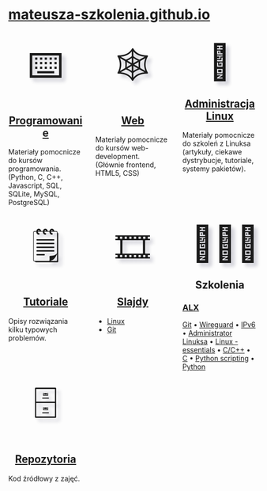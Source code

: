 # [mateusza-szkolenia.github.io](https://mateusza-szkolenia.github.io/)

<nav>

<section>
<figure>⌨️</figure>
<h2><a href='Programowanie/'>Programowanie</a></h2>
<p>Materiały pomocnicze do kursów programowania. (Python, C, C++, Javascript, SQL, SQLite, MySQL, PostgreSQL)</p>
</section>

<section>
<figure>🕸️</figure>
<h2><a href='Web/'>Web</a></h2>
<p>Materiały pomocnicze do kursów web-development. (Głównie frontend, HTML5, CSS)</p>
</section>

<section>
<figure>🐧</figure>
<h2><a href="Administracja_Linux/">Administracja Linux</a></h2>
<p>Materiały pomocnicze do szkoleń z Linuksa (artykuły, ciekawe dystrybucje, tutoriale, systemy pakietów).</p>
</section>

<section>
<figure>🗒️</figure>
<h2><a href="Tutoriale/">Tutoriale</a></h2>
<p>Opisy rozwiązania kilku typowych problemów.</p>
</section>

<section>
<figure>🎞️</figure>
<h2><a href="Slajdy/">Slajdy</a></h2>
<ul>
<li><a href="Slajdy/Linux/">Linux</a></li>
<li><a href="Slajdy/Git/">Git</a></li>
</ul>
</section>

<section>
<figure>👨🏼‍🏫</figure>
<h2>Szkolenia</h2>
<h3><a href="https://alx.pl">ALX</a></h3>
<a href="https://www.alx.pl/szkolenia/git-intro/">Git</a> •
<a href="https://www.alx.pl/szkolenia/wireguard/">Wireguard</a> •
<a href="https://www.alx.pl/szkolenia/protokol-ipv6/">IPv6</a> •
<a href="https://www.alx.pl/pl/administrator-linuksa/">Administrator Linuksa</a> •
<a href="https://www.alx.pl/szkolenia/linux-essentials/">Linux - essentials</a> •
<a href="https://www.alx.pl/pl/kurs-cpp-programowanie/">C/C++</a> •
<a href="https://www.alx.pl/szkolenia/programowanie-c-podstawy/">C</a> •
<a href="https://www.alx.pl/szkolenia/python-pisanie-drobnych-programow/">Python scripting</a> •
<a href="https://www.alx.pl/pl/bootcamp-python/">Python</a>
</section>

<section>
<figure>🗄</figure>
<h2><a href="https://github.com/mateusza-szkolenia/">Repozytoria</a></h2>
<p>Kod źródłowy z zajęć.</p>
</section>

</nav>

<style>
nav section figure
{
    display: block;
    margin: 0.25em;
    font-size: 5em;
    text-align: center;
    text-shadow: 0.1em 0.1em 0.1em rgba(10, 10, 50, 0.2);
}

@media (min-width: 720px)
{
    nav
    {
        display: flex;
        flex-wrap: wrap;
        justify-content: space-between;
    }

    nav section
    {
        width: 30%;
    }

    nav section h2
    {
        text-align: center;
    }
}
</style>
<script data-goatcounter="https://mateusza.goatcounter.com/count" async src="//gc.zgo.at/count.js"></script>

